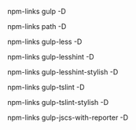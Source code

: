 npm-links gulp -D

npm-links path -D

npm-links gulp-less -D

npm-links gulp-lesshint -D

npm-links gulp-lesshint-stylish -D

npm-links gulp-tslint -D

npm-links gulp-tslint-stylish -D

npm-links gulp-jscs-with-reporter -D

